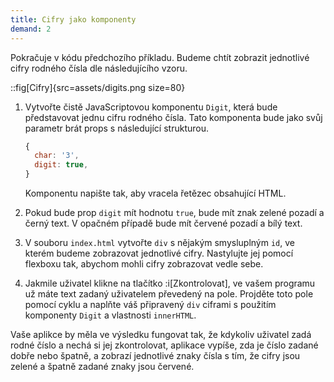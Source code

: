 ```yaml
---
title: Cifry jako komponenty
demand: 2
---
```


Pokračuje v kódu předchozího příkladu. Budeme chtít zobrazit jednotlivé cifry rodného čísla dle následujícího vzoru.

::fig[Cifry]{src=assets/digits.png size=80}

1. Vytvořte čistě JavaScriptovou komponentu `Digit`, která bude představovat jednu cifru rodného čísla. Tato komponenta bude jako svůj parametr brát props s následující strukturou.

   ```js
   {
     char: '3',
     digit: true,
   }
   ```

   Komponentu napište tak, aby vracela řetězec obsahující HTML.

1. Pokud bude prop `digit` mít hodnotu `true`, bude mít znak zelené pozadí a černý text. V opačném případě bude mít červené pozadí a bílý text.
1. V souboru `index.html` vytvořte `div` s nějakým smysluplným `id`, ve kterém budeme zobrazovat jednotlivé cifry. Nastylujte jej pomocí flexboxu tak, abychom mohli cifry zobrazovat vedle sebe.
1. Jakmile uživatel klikne na tlačítko :i[Zkontrolovat], ve vašem programu už máte text zadaný uživatelem převedený na pole. Projděte toto pole pomocí cyklu a naplňte váš připravený `div` ciframi s použitím komponenty `Digit` a vlastnosti `innerHTML`.

Vaše aplikce by měla ve výsledku fungovat tak, že kdykoliv uživatel zadá rodné číslo a nechá si jej zkontrolovat, aplikace vypíše, zda je číslo zadané dobře nebo špatně, a zobrazí jednotlivé znaky čísla s tím, že cifry jsou zelené a špatně zadané znaky jsou červené.
